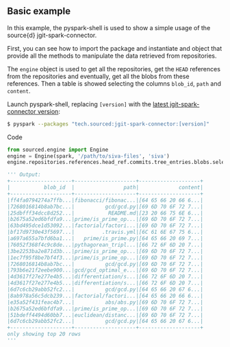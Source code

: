 ## Basic example

In this example, the pyspark-shell is used to show a simple usage of the source{d} jgit-spark-connector.

First, you can see how to import the package and instantiate and object that provide all the methods to manipulate the data retrieved from repositories.

The `engine` object is used to get all the repositories, get the `HEAD` references from the repositories and eventually, get all the blobs from these references. Then a table is showed selecting the columns `blob_id`, `path` and `content`.

Launch pyspark-shell, replacing `[version]` with the [latest jgit-spark-connector version](http://search.maven.org/#search%7Cga%7C1%7Ctech.sourced):
```sh
$ pyspark --packages "tech.sourced:jgit-spark-connector:[version]"
```

Code
```python
from sourced.engine import Engine
engine = Engine(spark, '/path/to/siva-files', 'siva')
engine.repositories.references.head_ref.commits.tree_entries.blobs.select('blob_id', 'path', 'content').show()

''' Output:
+--------------------+--------------------+--------------------+
|           blob_id  |                path|             content|
+--------------------+--------------------+--------------------+
|ff4fa0794274a7ffb...|fibonacci/fibonac...|[64 65 66 20 66 6...|
|7268016814b8ab7bc...|          gcd/gcd.py|[69 6D 70 6F 72 7...|
|25dbfff34dcc8d252...|           README.md|[23 20 66 75 6E 6...|
|b2675a52ed6bfdfa9...|prime/is_prime_op...|[69 6D 70 6F 72 7...|
|63bd495dce1d53092...|factorial/factori...|[69 6D 70 6F 72 7...|
|bf17d9730e43f5697...|         .travis.yml|[6C 61 6E 67 75 6...|
|a697a655a7bfd6ba1...|   prime/is_prime.py|[64 65 66 20 69 7...|
|76052f368f4c9c8de...|pythagorean_tripl...|[66 72 6F 6D 20 7...|
|3be2253ba2e871d3b...|prime/is_prime_op...|[69 6D 70 6F 72 7...|
|1ec7f95f8be7bf4f3...|prime/is_prime_op...|[69 6D 70 6F 72 7...|
|7268016814b8ab7bc...|          gcd/gcd.py|[69 6D 70 6F 72 7...|
|793b6e21f2eebe900...|gcd/gcd_optimal_e...|[69 6D 70 6F 72 7...|
|4d3617f27e277e4b5...|differentiation/s...|[66 72 6F 6D 20 7...|
|4d3617f27e277e4b5...|differentiation/s...|[66 72 6F 6D 20 7...|
|6d7c6cb29abb52fc2...|          gcd/gcd.py|[64 65 66 20 67 6...|
|8ab978a56c5dcb239...|factorial/factori...|[64 65 66 20 66 6...|
|e35a52f431feac4b7...|          abs/abs.py|[69 6D 70 6F 72 7...|
|b2675a52ed6bfdfa9...|prime/is_prime_op...|[69 6D 70 6F 72 7...|
|51bdeff4494d60bb7...|euclidean/distanc...|[69 6D 70 6F 72 7...|
|6d7c6cb29abb52fc2...|          gcd/gcd.py|[64 65 66 20 67 6...|
+--------------------+--------------------+--------------------+
only showing top 20 rows
'''
```
